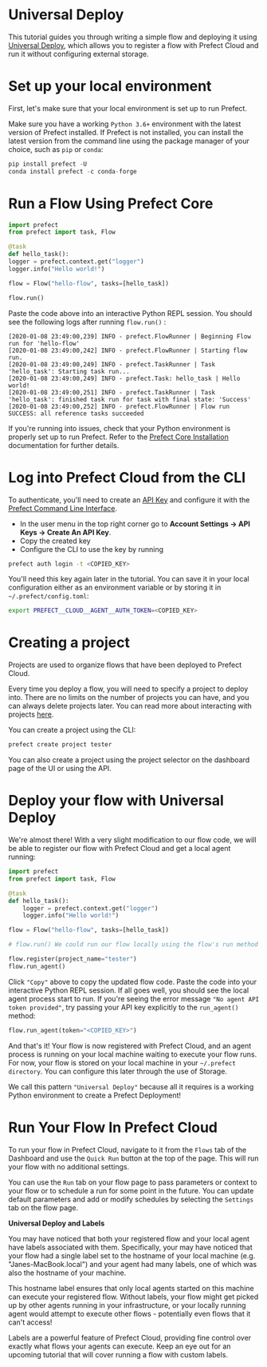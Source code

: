 # Universal Deploy

This tutorial guides you through writing a simple flow and deploying it using [Universal Deploy](https://docs.prefect.io/core/PINs/PIN-13-Universal-Deploy.html#pin-13-universal-cloud-deploys), which allows you to register a flow with Prefect Cloud and run it without configuring external storage.

# Set up your local environment

First, let's make sure that your local environment is set up to run Prefect.

Make sure you have a working `Python 3.6+` environment with the latest version of Prefect installed. If Prefect is not installed, you can install the latest version from the command line using the package manager of your choice, such as `pip` or `conda`:

```python
pip install prefect -U
conda install prefect -c conda-forge
```

# Run a Flow Using Prefect Core

```python
import prefect
from prefect import task, Flow

@task
def hello_task():
logger = prefect.context.get("logger")
logger.info("Hello world!")

flow = Flow("hello-flow", tasks=[hello_task])

flow.run()
```

Paste the code above into an interactive Python REPL session. You should see the following logs after running `flow.run()` :

```
[2020-01-08 23:49:00,239] INFO - prefect.FlowRunner | Beginning Flow run for 'hello-flow'
[2020-01-08 23:49:00,242] INFO - prefect.FlowRunner | Starting flow run.
[2020-01-08 23:49:00,249] INFO - prefect.TaskRunner | Task 'hello_task': Starting task run...
[2020-01-08 23:49:00,249] INFO - prefect.Task: hello_task | Hello world!
[2020-01-08 23:49:00,251] INFO - prefect.TaskRunner | Task 'hello_task': finished task run for task with final state: 'Success'
[2020-01-08 23:49:00,252] INFO - prefect.FlowRunner | Flow run SUCCESS: all reference tasks succeeded
```

If you're running into issues, check that your Python environment is properly set up to run Prefect. Refer to the [Prefect Core Installation](https://docs.prefect.io/core/getting_started/installation.html) documentation for further details.

# Log into Prefect Cloud from the CLI

To authenticate, you'll need to create an [API Key](/user/keys) and configure it with the [Prefect Command Line Interface](https://docs.prefect.io/orchestration/concepts/cli.html#cli).

- In the user menu in the top right corner go to **Account Settings -> API Keys -> Create An API Key**.
- Copy the created key
- Configure the CLI to use the key by running

```bash
prefect auth login -t <COPIED_KEY>
```

You'll need this key again later in the tutorial. You can save it in your local configuration either as an environment variable or by storing it in `~/.prefect/config.toml`:

```bash
export PREFECT__CLOUD__AGENT__AUTH_TOKEN=<COPIED_KEY>
```

# Creating a project

Projects are used to organize flows that have been deployed to Prefect Cloud.

Every time you deploy a flow, you will need to specify a project to deploy into. There are no limits on the number of projects you can have, and you can always delete projects later. You can read more about interacting with projects [here](https://docs.prefect.io/cloud/concepts/projects.html).

You can create a project using the CLI:

```bash
prefect create project tester
```

You can also create a project using the project selector on the dashboard page of the UI or using the API.

# Deploy your flow with Universal Deploy

We're almost there! With a very slight modification to our flow code, we will be able to register our flow with Prefect Cloud and get a local agent running:

```python
import prefect
from prefect import task, Flow

@task
def hello_task():
    logger = prefect.context.get("logger")
    logger.info("Hello world!")

flow = Flow("hello-flow", tasks=[hello_task])

# flow.run() We could run our flow locally using the flow's run method but we'll be running this from Cloud!

flow.register(project_name="tester")
flow.run_agent()
```

Click `"Copy"` above to copy the updated flow code. Paste the code into your interactive Python REPL session. If all goes well, you should see the local agent process start to run. If you're seeing the error message `"No agent API token provided"`, try passing your API key explicitly to the `run_agent()` method:

```python
flow.run_agent(token="<COPIED_KEY>")
```

And that's it! Your flow is now registered with Prefect Cloud, and an agent process is running on your local machine waiting to execute your flow runs. For now, your flow is stored on your local machine in your `~/.prefect directory`. You can configure this later through the use of Storage.

We call this pattern `"Universal Deploy"` because all it requires is a working Python environment to create a Prefect Deployment!

# Run Your Flow In Prefect Cloud

To run your flow in Prefect Cloud, navigate to it from the `Flows` tab of the Dashboard and use the `Quick Run` button at the top of the page. This will run your flow with no additional settings.

You can use the `Run` tab on your flow page to pass parameters or context to your flow or to schedule a run for some point in the future. You can update default parameters and add or modify schedules by selecting the `Settings` tab on the flow page.

**Universal Deploy and Labels**

You may have noticed that both your registered flow and your local agent have labels associated with them. Specifically, your may have noticed that your flow had a single label set to the hostname of your local machine (e.g. "Janes-MacBook.local") and your agent had many labels, one of which was also the hostname of your machine.

This hostname label ensures that only local agents started on this machine can execute your registered flow. Without labels, your flow might get picked up by other agents running in your infrastructure, or your locally running agent would attempt to execute other flows - potentially even flows that it can't access!

Labels are a powerful feature of Prefect Cloud, providing fine control over exactly what flows your agents can execute. Keep an eye out for an upcoming tutorial that will cover running a flow with custom labels.
